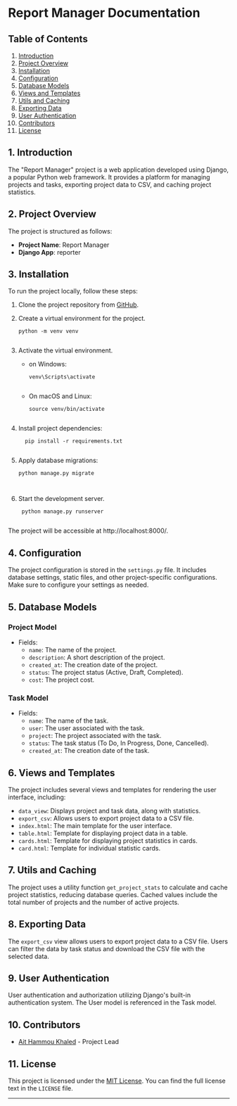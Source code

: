 # Report Manager Documentation

## Table of Contents

1. [Introduction](#introduction)
2. [Project Overview](#project-overview)
3. [Installation](#installation)
4. [Configuration](#configuration)
5. [Database Models](#database-models)
6. [Views and Templates](#views-and-templates)
7. [Utils and Caching](#utils-and-caching)
8. [Exporting Data](#exporting-data)
9. [User Authentication](#user-authentication)
10. [Contributors](#contributors)
11. [License](#license)

## 1. Introduction

The "Report Manager" project is a web application developed using Django, a popular Python web framework. It provides a platform for managing projects and tasks, exporting project data to CSV, and caching project statistics.

## 2. Project Overview

The project is structured as follows:

- **Project Name**: Report Manager
- **Django App**: reporter

## 3. Installation

To run the project locally, follow these steps:

1. Clone the project repository from [GitHub](https://github.com/yourusername/report-manager.git).

2. Create a virtual environment for the project.

   ```shell
   python -m venv venv


3. Activate the virtual environment.
    * on Windows:

   
      ```shell
      venv\Scripts\activate

      
    * On macOS and Linux:
    
      ```shell
      source venv/bin/activate

      
4. Install project dependencies:

   
      ```shell
        pip install -r requirements.txt


6. Apply database migrations:

    ```shell
    python manage.py migrate

  
8. Start the development server.

   ```shell
    python manage.py runserver
      
The project will be accessible at http://localhost:8000/.

  
## 4. Configuration

The project configuration is stored in the `settings.py` file. It includes database settings, static files, and other project-specific configurations. Make sure to configure your settings as needed.


## 5. Database Models

### Project Model

- Fields:
  - `name`: The name of the project.
  - `description`: A short description of the project.
  - `created_at`: The creation date of the project.
  - `status`: The project status (Active, Draft, Completed).
  - `cost`: The project cost.

### Task Model

- Fields:
  - `name`: The name of the task.
  - `user`: The user associated with the task.
  - `project`: The project associated with the task.
  - `status`: The task status (To Do, In Progress, Done, Cancelled).
  - `created_at`: The creation date of the task.

## 6. Views and Templates

The project includes several views and templates for rendering the user interface, including:

- `data_view`: Displays project and task data, along with statistics.
- `export_csv`: Allows users to export project data to a CSV file.
- `index.html`: The main template for the user interface.
- `table.html`: Template for displaying project data in a table.
- `cards.html`: Template for displaying project statistics in cards.
- `card.html`: Template for individual statistic cards.

## 7. Utils and Caching

The project uses a utility function `get_project_stats` to calculate and cache project statistics, reducing database queries. Cached values include the total number of projects and the number of active projects.

## 8. Exporting Data

The `export_csv` view allows users to export project data to a CSV file. Users can filter the data by task status and download the CSV file with the selected data.

## 9. User Authentication

User authentication and authorization utilizing Django's built-in authentication system. The User model is referenced in the Task model.

## 10. Contributors

- [Ait Hammou Khaled](https://github.com/AiHKhaled) - Project Lead

## 11. License

This project is licensed under the [MIT License](LICENSE). You can find the full license text in the `LICENSE` file.

---
